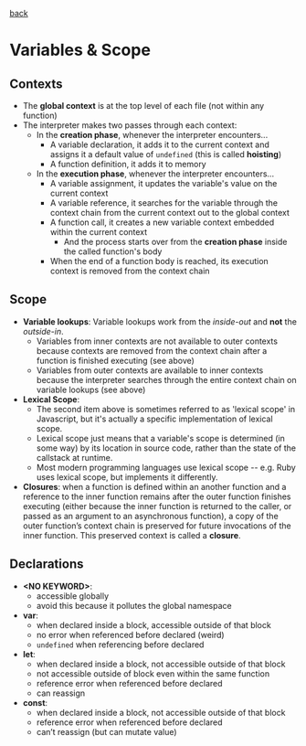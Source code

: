 [back](README.md)

# Variables & Scope

## Contexts
- The **global context** is at the top level of each file (not within any
    function)
- The interpreter makes two passes through each context:
    - In the **creation phase**, whenever the interpreter encounters...
        - A variable declaration, it adds it to the current context and assigns
          it a default value of `undefined` (this is called **hoisting**)
        - A function definition, it adds it to memory
    - In the **execution phase**, whenever the interpreter encounters...
        - A variable assignment, it updates the variable's value on the current context
        - A variable reference, it searches for the variable through the context chain from the
            current context out to the global context
        - A function call, it creates a new variable context embedded within the current context
            - And the process starts over from the **creation phase** inside the called function's body
        - When the end of a function body is reached, its execution context
            is removed from the context chain
## Scope
- **Variable lookups**: Variable lookups work from the *inside-out* and **not** the *outside-in*.
    - Variables from inner contexts are not available to outer contexts because
      contexts are removed from the context chain after a function is finished
      executing \(see above\)
    - Variables from outer contexts are available to inner contexts because the
      interpreter searches through the entire context chain on variable lookups
      \(see above\)
- **Lexical Scope**:
    - The second item above is sometimes referred to as 'lexical scope' in
      Javascript, but it's actually a specific implementation of lexical
      scope.
    - Lexical scope just means that a variable's scope is determined
      (in some way) by its location in source code, rather than the state of
      the callstack at runtime.
    - Most modern programming languages use lexical scope -- e.g. Ruby uses
      lexical scope, but implements it differently.
- **Closures**: when a function is defined within an another function and a
    reference to the inner function remains after the outer function finishes
    executing (either because the inner function is returned to the caller, or
    passed as an argument to an asynchronous function), a copy of the outer function’s
    context chain is preserved for future invocations of the inner function.
    This preserved context is called a **closure**.

## Declarations

- **<NO KEYWORD\>**:
    - accessible globally
    - avoid this because it pollutes the global namespace
- **var**:
    - when declared inside a block, accessible outside of that block
    - no error when referenced before declared (weird)
    - `undefined` when referencing before declared
- **let**:
    - when declared inside a block, not accessible outside of that block
    - not accessible outside of block even within the same function
    - reference error when referenced before declared
    - can reassign
- **const**:
    - when declared inside a block, not accessible outside of that block
    - reference error when referenced before declared
    - can’t reassign (but can mutate value)
